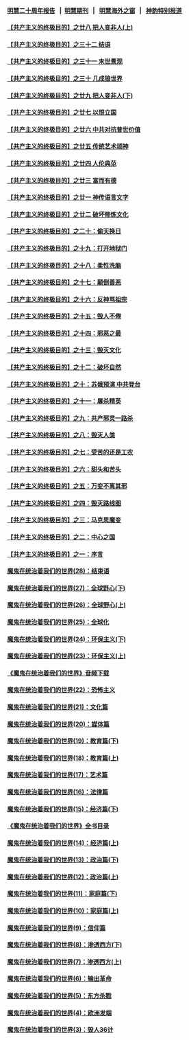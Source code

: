 #### [明慧二十周年报告](https://github.com/gfw-breaker/mh-reports/blob/master/README.md?t=07201640) &nbsp;&nbsp;|&nbsp;&nbsp;[明慧期刊](https://github.com/gfw-breaker/mh-qikan) &nbsp;&nbsp;|&nbsp;&nbsp; [明慧海外之窗](https://github.com/gfw-breaker/mh-news/blob/master/README.md?t=07201640) &nbsp;&nbsp;|&nbsp;&nbsp; [神韵特别报道](https://github.com/gfw-breaker/mh-news/blob/master/shenyun.md?t=07201640) 

#### [【共产主义的终极目的】之廿八 把人变非人(上)](../pages/nsc422/n11340492.md?t=07201640) 

#### [【共产主义的终极目的】之三十二 结语](../pages/nsc422/n11360535.md?t=07201640) 

#### [【共产主义的终极目的】之三十一 末世景观](../pages/nsc422/n11351129.md?t=07201640) 

#### [【共产主义的终极目的】之三十 几成狼世界](../pages/nsc422/n11348280.md?t=07201640) 

#### [【共产主义的终极目的】之廿九 把人变非人(下)](../pages/nsc422/n11344140.md?t=07201640) 

#### [【共产主义的终极目的】之廿七 以恨立国](../pages/nsc422/n11336944.md?t=07201640) 

#### [【共产主义的终极目的】之廿六 中共对抗普世价值](../pages/nsc422/n11324785.md?t=07201640) 

#### [【共产主义的终极目的】之廿五 传统艺术颂神](../pages/nsc422/n11296396.md?t=07201640) 

#### [【共产主义的终极目的】之廿四 人伦典范](../pages/nsc422/n11296397.md?t=07201640) 

#### [【共产主义的终极目的】之廿三 富而有德](../pages/nsc422/n11283598.md?t=07201640) 

#### [【共产主义的终极目的】之廿一 神传语言文字](../pages/nsc422/n11263265.md?t=07201640) 

#### [【共产主义的终极目的】之廿二 破坏修炼文化](../pages/nsc422/n11245728.md?t=07201640) 

#### [【共产主义的终极目的】之二十：偷天换日](../pages/nsc422/n11238846.md?t=07201640) 

#### [【共产主义的终极目的】之十九：打开地狱门](../pages/nsc422/n11206376.md?t=07201640) 

#### [【共产主义的终极目的】之十八：柔性洗脑](../pages/nsc422/n11199994.md?t=07201640) 

#### [【共产主义的终极目的】之十七：颠倒善恶](../pages/nsc422/n11179782.md?t=07201640) 

#### [【共产主义的终极目的】之十六：反神骂祖宗](../pages/nsc422/n11166798.md?t=07201640) 

#### [【共产主义的终极目的】之十五：毁人不倦](../pages/nsc422/n11166792.md?t=07201640) 

#### [【共产主义的终极目的】之十四：邪恶之最](../pages/nsc422/n11150249.md?t=07201640) 

#### [【共产主义的终极目的】之十三：毁灭文化](../pages/nsc422/n11135227.md?t=07201640) 

#### [【共产主义的终极目的】之十二：破坏自然](../pages/nsc422/n11135214.md?t=07201640) 

#### [【共产主义的终极目的】之十：苏俄预演 中共登台](../pages/nsc422/n11118424.md?t=07201640) 

#### [【共产主义的终极目的】之十一：屠杀精英](../pages/nsc422/n11118442.md?t=07201640) 

#### [【共产主义的终极目的】之九：共产邪灵一路杀](../pages/nsc422/n11114139.md?t=07201640) 

#### [【共产主义的终极目的】之八：毁灭人类](../pages/nsc422/n11108503.md?t=07201640) 

#### [【共产主义的终极目的】之七：受苦的还是工农](../pages/nsc422/n11101809.md?t=07201640) 

#### [【共产主义的终极目的】之六：甜头和苦头](../pages/nsc422/n11096971.md?t=07201640) 

#### [【共产主义的终极目的】之五：万变不离其邪](../pages/nsc422/n11091285.md?t=07201640) 

#### [【共产主义的终极目的】之四：毁灭路线图](../pages/nsc422/n11086284.md?t=07201640) 

#### [【共产主义的终极目的】之三：马克思魔变](../pages/nsc422/n11061941.md?t=07201640) 

#### [【共产主义的终极目的】之二：中心之国](../pages/nsc422/n11047728.md?t=07201640) 

#### [【共产主义的终极目的】之一：序言](../pages/nsc422/n11086077.md?t=07201640) 

#### [魔鬼在统治着我们的世界(28)：结束语](../pages/nsc422/n10936246.md?t=07201640) 

#### [魔鬼在统治着我们的世界(27)：全球野心(下)](../pages/nsc422/n10928319.md?t=07201640) 

#### [魔鬼在统治着我们的世界(26)：全球野心(上)](../pages/nsc422/n10900318.md?t=07201640) 

#### [魔鬼在统治着我们的世界(25)：全球化](../pages/nsc422/n10788205.md?t=07201640) 

#### [魔鬼在统治着我们的世界(24)：环保主义(下)](../pages/nsc422/n10695307.md?t=07201640) 

#### [魔鬼在统治着我们的世界(23)：环保主义(上)](../pages/nsc422/n10688613.md?t=07201640) 

#### [《魔鬼在统治着我们的世界》音频下载](../pages/nsc422/n10635553.md?t=07201640) 

#### [魔鬼在统治着我们的世界(22)：恐怖主义](../pages/nsc422/n10614727.md?t=07201640) 

#### [魔鬼在统治着我们的世界(21)：文化篇](../pages/nsc422/n10597706.md?t=07201640) 

#### [魔鬼在统治着我们的世界(20)：媒体篇](../pages/nsc422/n10586579.md?t=07201640) 

#### [魔鬼在统治着我们的世界(19)：教育篇(下)](../pages/nsc422/n10564808.md?t=07201640) 

#### [魔鬼在统治着我们的世界(18)：教育篇(上)](../pages/nsc422/n10526970.md?t=07201640) 

#### [魔鬼在统治着我们的世界(17)：艺术篇](../pages/nsc422/n10499093.md?t=07201640) 

#### [魔鬼在统治着我们的世界(16)：法律篇](../pages/nsc422/n10485969.md?t=07201640) 

#### [魔鬼在统治着我们的世界(15)：经济篇(下)](../pages/nsc422/n10469975.md?t=07201640) 

#### [《魔鬼在统治着我们的世界》全书目录](../pages/nsc422/n10464261.md?t=07201640) 

#### [魔鬼在统治着我们的世界(14)：经济篇(上)](../pages/nsc422/n10457370.md?t=07201640) 

#### [魔鬼在统治着我们的世界(13)：政治篇(下)](../pages/nsc422/n10448270.md?t=07201640) 

#### [魔鬼在统治着我们的世界(12)：政治篇(上)](../pages/nsc422/n10444576.md?t=07201640) 

#### [魔鬼在统治着我们的世界(11)：家庭篇(下)](../pages/nsc422/n10440961.md?t=07201640) 

#### [魔鬼在统治着我们的世界(10)：家庭篇(上)](../pages/nsc422/n10435448.md?t=07201640) 

#### [魔鬼在统治着我们的世界(9)：信仰篇](../pages/nsc422/n10432159.md?t=07201640) 

#### [魔鬼在统治着我们的世界(8)：渗透西方(下)](../pages/nsc422/n10429603.md?t=07201640) 

#### [魔鬼在统治着我们的世界(7)：渗透西方(上)](../pages/nsc422/n10426013.md?t=07201640) 

#### [魔鬼在统治着我们的世界(6)：输出革命](../pages/nsc422/n10421536.md?t=07201640) 

#### [魔鬼在统治着我们的世界(5)：东方杀戮](../pages/nsc422/n10417707.md?t=07201640) 

#### [魔鬼在统治着我们的世界(4)：欧洲发端](../pages/nsc422/n10414890.md?t=07201640) 

#### [魔鬼在统治着我们的世界(3)：毁人36计](../pages/nsc422/n10411583.md?t=07201640) 

